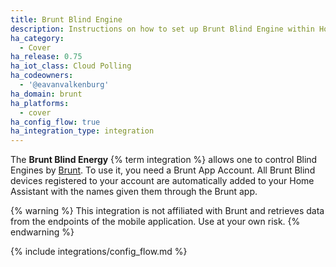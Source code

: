 ```yaml
---
title: Brunt Blind Engine
description: Instructions on how to set up Brunt Blind Engine within Home Assistant.
ha_category:
  - Cover
ha_release: 0.75
ha_iot_class: Cloud Polling
ha_codeowners:
  - '@eavanvalkenburg'
ha_domain: brunt
ha_platforms:
  - cover
ha_config_flow: true
ha_integration_type: integration
---
```


The **Brunt Blind Energy** {% term integration %} allows one to control Blind Engines by [Brunt](https://www.brunt.co). To use it, you need a Brunt App Account. All Brunt Blind devices registered to your account are automatically added to your Home Assistant with the names given them through the Brunt app.

{% warning %}
This integration is not affiliated with Brunt and retrieves data from the endpoints of the mobile application. Use at your own risk.
{% endwarning %}

{% include integrations/config_flow.md %}
